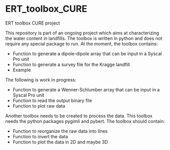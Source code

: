 # ERT_toolbox_CURE
ERT toolbox CURE project

This repository is part of an ongoing project which aims at characterizing the water content in landfills. The toolbox is written in python and does not require any special package to run. At the moment, the toolbox contains:

- Function to generate a dipole-dipole array that can be input in a Syscal Pro unit
- Function to generate a survey file for the Kragge landfill
- Example

The following is work in progress:

- Function to generate a Wenner-Schlumber array that can be input in a Syscal Pro unit
- Function to read the output binary file
- Function to plot raw data

Another toolbox needs to be created to process the data. This toolbox needs the python packages pygimli and pybert. The toolbox should contain:

- Function to reorganize the raw data into lines
- Function to invert the data
- Function to plot the data in 2D and maybe 3D
